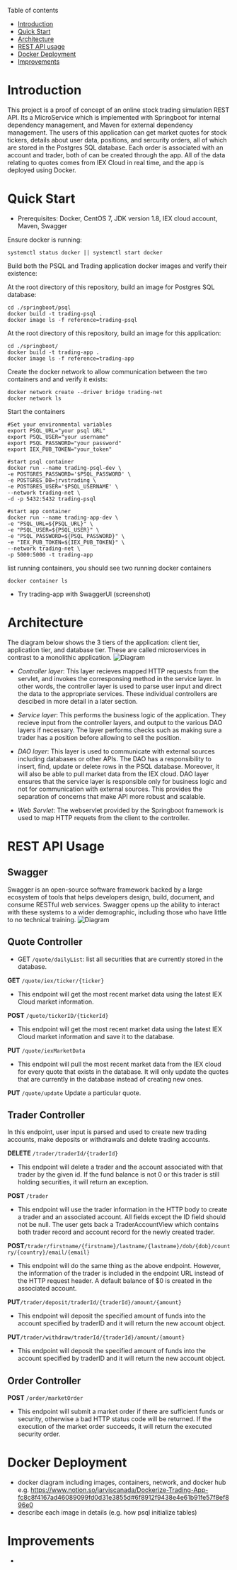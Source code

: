 Table of contents
* [Introduction](#introduction)
* [Quick Start](#quick-start)
* [Architecture](#architecture)
* [REST API usage](#rest-api-usage)
* [Docker Deployment](#docker-deployment)
* [Improvements](#improvements)

# Introduction
This project is a proof of concept of an online stock trading simulation REST API. Its a MicroService which is implemented with Springboot for internal dependency management, and Maven for 
external dependency management. The users of this application can get market quotes for stock tickers, details about user data, 
positions, and sercurity orders, all of which are stored in the Postgres SQL database. Each order is associated with an account and 
trader, both of can be created through the app. All of the data relating to quotes comes from IEX Cloud in real time, and the app
is deployed using Docker. 

# Quick Start
- Prerequisites: Docker, CentOS 7, JDK version 1.8, IEX cloud account, Maven, Swagger

Ensure docker is running:
```
systemctl status docker || systemctl start docker
```


Build both the PSQL and Trading application docker images and verify their existence:


At the root directory of this repository, build an image for Postgres SQL database:
```
cd ./springboot/psql 
docker build -t trading-psql .
docker image ls -f reference=trading-psql
```
At the root directory of this repository,  build an image for this application:
```
cd ./springboot/
docker build -t trading-app . 
docker image ls -f reference=trading-app
```

Create the docker network to allow communication between the two containers and and verify it exists:

```
docker network create --driver bridge trading-net
docker network ls
```
Start the containers
```
#Set your environmental variables
export PSQL_URL="your psql URL"
export PSQL_USER="your username"
export PSQL_PASSWORD="your password"
export IEX_PUB_TOKEN="your_token"

#start psql container
docker run --name trading-psql-dev \
-e POSTGRES_PASSWORD='$PSQL_PASSWORD' \
-e POSTGRES_DB=jrvstrading \
-e POSTGRES_USER='$PSQL_USERNAME' \
--network trading-net \
-d -p 5432:5432 trading-psql

#start app container
docker run --name trading-app-dev \
-e "PSQL_URL=${PSQL_URL}" \
-e "PSQL_USER=${PSQL_USER}" \
-e "PSQL_PASSWORD=${PSQL_PASSWORD}" \
-e "IEX_PUB_TOKEN=${IEX_PUB_TOKEN}" \
--network trading-net \
-p 5000:5000 -t trading-app
```
list running containers, you should see two running docker containers
```
docker container ls
```
- Try trading-app with SwaggerUI (screenshot)

# Architecture
The diagram below shows the 3 tiers of the application: client tier, application tier, and database tier. These are called microservices in contrast to a monolithic application.
![Diagram](diagram.png)

  - *Controller layer*: This layer recieves mapped HTTP requests from the servlet, and invokes the corresponsing method in the service layer. In other words, the controller layer is used to parse user input and direct the data to the appropriate services. These individual controllers are descibed in more detail in a later section.
  
  - *Service layer*: This performs the business logic of the application. They recieve input from the controller layers, and output to the various DAO layers if necessary. The layer performs checks such as making sure a trader has a position before allowing to sell the position.
 
   - *DAO layer*: This layer is used to communicate with external sources including databases or other APIs. The DAO has a  responsibility to insert, find, update or delete rows in the PSQL database. Moreover, it will also be able to pull market data from the IEX cloud. DAO layer ensures that the service layer is responsible only for business logic and not for communication with external sources. This provides the separation of concerns that make API more robust and scalable.
   
  - *Web Servlet*: The webservlet provided by the Springboot framework is used to map HTTP requets from the client to the controller.


# REST API Usage
## Swagger
Swagger is an open-source software framework backed by a large ecosystem of tools that helps developers design, build, document, and consume RESTful web services. Swagger opens up the ability to interact with these systems to a wider demographic, including those who have little to no technical training. 
![Diagram](swaggerscreenshot.png)

## Quote Controller

  - GET `/quote/dailyList`: list all securities that are currently stored in the database. 
  
__GET__ `/quote/iex/ticker/{ticker}`
- This endpoint will get the most recent market data using the latest IEX Cloud market information.

__POST__ `/quote/tickerID/{tickerId}`
- This endpoint will get the most recent market data using the latest IEX Cloud market information and save it to the database.

__PUT__ `/quote/iexMarketData`
- This endpoint will pull the most recent market data from the IEX cloud for every quote that exists in the database. It will only update the quotes that are currently in the database instead of creating new ones.

__PUT__ `/quote/update` Update a particular quote.

## Trader Controller
In this endpoint, user input is parsed and used to create new trading accounts, make deposits or withdrawals and delete trading accounts.

__DELETE__ `/trader/traderId/{traderId}`
- This endpoint will delete a trader and the account associated with that trader by the given id. If the fund balance is not 0 or this trader is still holding securities, it will return an exception.

__POST__ `/trader`
- This endpoint will use the trader information in the HTTP body to create a trader and an associated account. All fields except the ID field should not be null. The user gets back a TraderAccountView which contains both trader record and account record for the newly created trader.

__POST__`/trader/firstname/{firstname}/lastname/{lastname}/dob/{dob}/country/{country}/email/{email}`
- This endpoint will do the same thing as the above endpoint. However, the information of the trader is included in the endpoint URL instead of the HTTP request header. A default balance of $0 is created in the associated account.

__PUT__`/trader/deposit/traderId/{traderId}/amount/{amount}`
- This endpoint will deposit the specified amount of funds into the account specified by traderID and it will return the new account object.

__PUT__`/trader/withdraw/traderId/{traderId}/amount/{amount}`
- This endpoint will deposit the specified amount of funds into the account specified by traderID and it will return the new account object.

## Order Controller
__POST__ `/order/marketOrder`
- This endpoint will submit a market order if there are sufficient funds or security, otherwise a bad HTTP status code will be returned. If the execution of the market order succeeds, it will return the executed security order.


# Docker Deployment
- docker diagram including images, containers, network, and docker hub
e.g. https://www.notion.so/jarviscanada/Dockerize-Trading-App-fc8c8f4167ad46089099fd0d31e3855d#6f8912f9438e4e61b91fe57f8ef896e0
- describe each image in details (e.g. how psql initialize tables)

# Improvements
-
